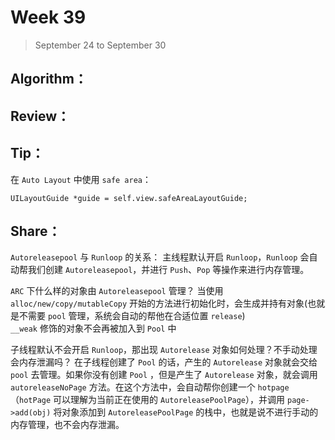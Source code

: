 # Week 39

> September 24 to September 30

## Algorithm：


## Review：


## Tip：
在 `Auto Layout` 中使用 `safe area`：
```objc
UILayoutGuide *guide = self.view.safeAreaLayoutGuide;
```

## Share：

`Autoreleasepool` 与 `Runloop` 的关系：
主线程默认开启 `Runloop`，`Runloop` 会自动帮我们创建 `Autoreleasepool`，并进行 `Push`、`Pop` 等操作来进行内存管理。

`ARC` 下什么样的对象由 `Autoreleasepool` 管理？
当使用 `alloc/new/copy/mutableCopy` 开始的方法进行初始化时，会生成并持有对象(也就是不需要 `pool` 管理，系统会自动的帮他在合适位置 `release`)  
`__weak` 修饰的对象不会再被加入到 `Pool` 中

子线程默认不会开启 `Runloop`，那出现 `Autorelease` 对象如何处理？不手动处理会内存泄漏吗？
在子线程创建了 `Pool` 的话，产生的 `Autorelease` 对象就会交给 `pool` 去管理。如果你没有创建 `Pool` ，但是产生了 `Autorelease` 对象，就会调用 `autoreleaseNoPage` 方法。在这个方法中，会自动帮你创建一个 `hotpage`（`hotPage` 可以理解为当前正在使用的 `AutoreleasePoolPage`），并调用 `page->add(obj)` 将对象添加到 `AutoreleasePoolPage` 的栈中，也就是说不进行手动的内存管理，也不会内存泄漏。
